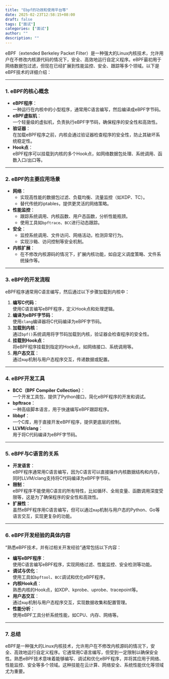 ```yaml
---
title: "Ebpf的功效和使用平台等"
date: 2025-02-23T12:58:15+08:00
draft: false
tags: ["面试"]
categories: ["面试"]
author: ""
description: ""
--- 
```


eBPF（extended Berkeley Packet Filter）是一种强大的Linux内核技术，允许用户在不修改内核源代码的情况下，安全、高效地运行自定义程序。eBPF最初用于网络数据包过滤，但现在已经扩展到性能监控、安全、跟踪等多个领域。以下是eBPF技术的详细介绍：

---

### **1. eBPF的核心概念**
- **eBPF程序**：  
  一种运行在内核中的小型程序，通常用C语言编写，然后编译成eBPF字节码。
- **eBPF虚拟机**：  
  一个轻量级的虚拟机，负责执行eBPF字节码，确保程序的安全性和高效性。
- **验证器**：  
  在加载eBPF程序之前，内核会通过验证器检查程序的安全性，防止其破坏系统稳定性。
- **Hook点**：  
  eBPF程序可以挂载到内核的多个Hook点，如网络数据包处理、系统调用、函数入口/出口等。

---

### **2. eBPF的主要应用场景**
- **网络**：  
  - 实现高性能的数据包过滤、负载均衡、流量监控（如XDP、TC）。  
  - 替代传统的iptables，提供更灵活的网络策略。
- **性能监控**：  
  - 跟踪系统调用、内核函数、用户态函数，分析性能瓶颈。  
  - 使用工具如`bpftrace`、`BCC`进行动态跟踪。
- **安全**：  
  - 监控系统调用、文件访问、网络活动，检测异常行为。  
  - 实现沙箱、访问控制等安全机制。
- **内核扩展**：  
  - 在不修改内核源码的情况下，扩展内核功能，如自定义调度策略、文件系统操作等。

---

### **3. eBPF的开发流程**
eBPF程序通常用C语言编写，然后通过以下步骤加载到内核中：
1. **编写C代码**：  
   使用C语言编写eBPF程序，定义Hook点和处理逻辑。
2. **编译为eBPF字节码**：  
   使用`clang`编译器将C代码编译为eBPF字节码。
3. **加载到内核**：  
   通过`bpf()`系统调用将字节码加载到内核，验证器会检查程序的安全性。
4. **挂载到Hook点**：  
   将eBPF程序挂载到指定的Hook点，如网络接口、系统调用等。
5. **用户态交互**：  
   通过`map`机制与用户态程序交互，传递数据或配置。

---

### **4. eBPF开发工具**
- **BCC（BPF Compiler Collection）**：  
  一个开发工具包，提供了Python接口，简化eBPF程序的开发和调试。
- **bpftrace**：  
  一种高级脚本语言，用于快速编写eBPF跟踪程序。
- **libbpf**：  
  一个C库，用于直接开发eBPF程序，提供更底层的控制。
- **LLVM/clang**：  
  用于将C代码编译为eBPF字节码。

---

### **5. eBPF与C语言的关系**
- **开发语言**：  
  eBPF程序通常用C语言编写，因为C语言可以直接操作内核数据结构和内存，同时LLVM/clang支持将C代码编译为eBPF字节码。
- **限制**：  
  eBPF程序不能使用C语言的所有特性，比如循环、全局变量、函数调用深度受限等，这是为了确保程序的安全性和高效性。
- **扩展性**：  
  虽然eBPF程序用C语言编写，但可以通过`map`机制与用户态的Python、Go等语言交互，实现更复杂的功能。

---

### **6. eBPF开发经验的具体内容**
“熟悉eBPF技术，并有过相关开发经验”通常包括以下内容：
- **编写eBPF程序**：  
  使用C语言编写eBPF程序，实现网络过滤、性能监控、安全检测等功能。
- **调试与优化**：  
  使用工具如`bpftool`、`BCC`调试和优化eBPF程序。
- **内核Hook点**：  
  熟悉内核的Hook点，如XDP、kprobe、uprobe、tracepoint等。
- **用户态交互**：  
  通过`map`机制与用户态程序交互，实现数据收集和配置管理。
- **性能分析**：  
  使用eBPF工具分析系统性能，如CPU、内存、网络等。

---

### **7. 总结**
eBPF是一种强大的Linux内核技术，允许用户在不修改内核源码的情况下，安全、高效地运行自定义程序。它通常用C语言编写，但受到一定限制以确保安全性。熟悉eBPF技术意味着能够编写、调试和优化eBPF程序，并将其应用于网络、性能监控、安全等多个领域。这种技能在云计算、网络安全、系统性能优化等领域尤为重要。

